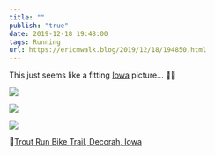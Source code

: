 ```yaml
---
title: ""
publish: "true"
date: 2019-12-18 19:48:00
tags: Running
url: https://ericmwalk.blog/2019/12/18/194850.html
---
```


This just seems like a fitting [Iowa](https://www.strava.com/activities/2941353215) picture... 🏃‍♂️

![](https://ericmwalk.blog/uploads/2022/c2f461b359.jpg)

![](https://ericmwalk.blog/uploads/2022/cd55b22f66.jpg)

![](https://ericmwalk.blog/uploads/2022/2484f99999.jpg)

📍[Trout Run Bike Trail, Decorah, Iowa](https://goo.gl/maps/2dKwe8gkMnawBw2Q6)